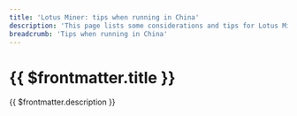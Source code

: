 ```yaml
---
title: 'Lotus Miner: tips when running in China'
description: 'This page lists some considerations and tips for Lotus Miners that are running in China.'
breadcrumb: 'Tips when running in China'
---
```


# {{ $frontmatter.title }}

{{ $frontmatter.description }}

